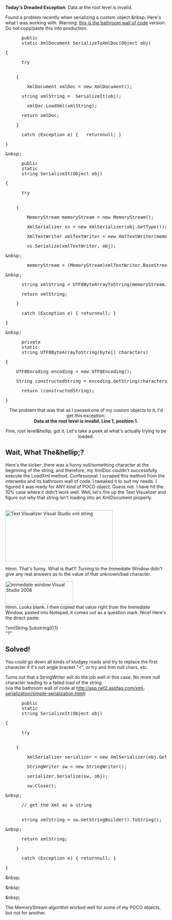 <!--{Title:"Serializing Your POCO Objects to String then to XmlDocument", PublishedOn:"2009-06-23T06:26:00", Intro:"Today's Dreaded Exception: Data at the root level is invalid.  Found a problem recently when seriali"} -->

<span>
  <p>
    <strong>Today's Dreaded Exception</strong>: Data at the root level is invalid.</p>
  <p>Found a problem recently when serializing a custom object.&amp;nbsp; Here's what I was working with. Warning: <a href="http://www.codinghorror.com/blog/archives/001268.html" target="_blank">this is the bathroom wall of code</a> version. Do not copy/paste this into production.</p>
  <div class="csharpcode">
    <pre class="alt">
      <span class="kwrd">public</span>
      <span class="kwrd">static</span> XmlDocument SerializeToXmlDoc(Object obj) </pre>
    <pre>{ </pre>
    <pre class="alt">
      <span class="kwrd">try</span>
    </pre>
    <pre>    { </pre>
    <pre class="alt">        XmlDocument xmlDoc = <span class="kwrd">new</span> XmlDocument(); </pre>
    <pre>
      <span class="kwrd">string</span> xmlString =  SerializeIt(obj);             </pre>
    <pre class="alt">        xmlDoc.LoadXml(xmlString); </pre>
    <pre>
      <span class="kwrd">return</span> xmlDoc; </pre>
    <pre class="alt">    } </pre>
    <pre>
      <span class="kwrd">catch</span> (Exception e) {   <span class="kwrd">return</span><span class="kwrd">null</span>; } </pre>
    <pre class="alt">} </pre>
    <pre>&amp;nbsp;</pre>
    <pre class="alt">
      <span class="kwrd">public</span>
      <span class="kwrd">static</span>
      <span class="kwrd">string</span> SerializeIt(Object obj) </pre>
    <pre>{ </pre>
    <pre class="alt">
      <span class="kwrd">try</span>
    </pre>
    <pre>    {     </pre>
    <pre class="alt">        MemoryStream memoryStream = <span class="kwrd">new</span> MemoryStream(); </pre>
    <pre>        XmlSerializer xs = <span class="kwrd">new</span> XmlSerializer(obj.GetType()); </pre>
    <pre class="alt">        XmlTextWriter xmlTextWriter = <span class="kwrd">new</span> XmlTextWriter(memoryStream, Encoding.UTF8); </pre>
    <pre>        xs.Serialize(xmlTextWriter, obj); </pre>
    <pre class="alt">&amp;nbsp;</pre>
    <pre>        memoryStream = (MemoryStream)xmlTextWriter.BaseStream; </pre>
    <pre class="alt">&amp;nbsp;</pre>
    <pre>
      <span class="kwrd">string</span> xmlString = UTF8ByteArrayToString(memoryStream.ToArray()); </pre>
    <pre class="alt">
      <span class="kwrd">return</span> xmlString; </pre>
    <pre>    } </pre>
    <pre class="alt">
      <span class="kwrd">catch</span> (Exception e) { <span class="kwrd">return</span><span class="kwrd">null</span>; } </pre>
    <pre>} </pre>
    <pre class="alt">&amp;nbsp;</pre>
    <pre>
      <span class="kwrd">private</span>
      <span class="kwrd">static</span>
      <span class="kwrd">string</span> UTF8ByteArrayToString(<span class="kwrd">byte</span>[] characters) </pre>
    <pre class="alt">{ </pre>
    <pre>    UTF8Encoding encoding = <span class="kwrd">new</span> UTF8Encoding(); </pre>
    <pre class="alt">    String constructedString = encoding.GetString(characters); </pre>
    <pre>
      <span class="kwrd">return</span> (constructedString); </pre>
    <pre class="alt">} </pre>
  </div>
  <p>
    <!-- .csharpcode, .csharpcode pre { 	font-size: small; 	color: black; 	font-family: consolas, "Courier New", courier, monospace; 	background-color: #ffffff; 	/*white-space: pre;*/ } .csharpcode pre { margin: 0em; } .csharpcode .rem { color: #008000; } .csharpcode .kwrd { color: #0000ff; } .csharpcode .str { color: #006080; } .csharpcode .op { color: #0000c0; } .csharpcode .preproc { color: #cc6633; } .csharpcode .asp { background-color: #ffff00; } .csharpcode .html { color: #800000; } .csharpcode .attr { color: #ff0000; } .csharpcode .alt  { 	background-color: #f4f4f4; 	width: 100%; 	margin: 0em; } .csharpcode .lnum { color: #606060; }  -->
  </p>
  <p align="center">The problem that was that as I passed one of my custom objects to it, I'd get this exception:    <br /><strong>Data at the root level is invalid. Line 1, position 1. </strong></p>
  <p align="center">Fine, root level&amp;hellip; got it. Let's take a peek at what's actually trying to be loaded.</p>
  <h2>Wait, What The&amp;hellip;?</h2>
  <p>Here's the kicker: there was a funny null/something character at the beginning of the string, and therefore, my XmlDoc couldn't successfully execute the LoadXml method. Confessional: I scraped this method from the interwebs and its bathroom wall of code. I tweaked it to suit my needs. I figured it was ready for ANY kind of POCO object. Guess not. I have hit the 10% case where it didn't work well. Well, let's fire up the Text Visualizer and figure out why that string isn't loading into an XmlDocument properly.</p>
  <p>
    <br />
    <img style="border-right-width: 0px; display: inline; border-top-width: 0px; border-bottom-width: 0px; border-left-width: 0px" title="Text Visualizer Visual Studio xml string" src="http://devtxt.com/blog/image.axd?picture=xmlString.png" border="0" alt="Text Visualizer Visual Studio xml string" width="335" height="160" />
  </p>
  <p>Hmm. That's funny. What is that?! Turning to the Immediate Window didn't give any real answers as to the value of that unknown/bad character.</p>
  <p>
    <img style="border-right-width: 0px; display: inline; border-top-width: 0px; border-bottom-width: 0px; border-left-width: 0px" title="immediate window Visual Studio 2008" src="http://devtxt.com/blog/image.axd?picture=immediate.png" border="0" alt="immediate window Visual Studio 2008" width="212" height="72" />
    <br />Hmm. Looks blank. I then copied that value right from the Immediate Window, pasted into Notepad, it comes out as a question mark. Nice! Here's the direct paste:</p>
  <p>?xmlString.Substring(0,1)    <br />"?"</p>
  <h2>Solved!</h2>
  <p>You could go down all kinds of kludgey roads and try to replace the first character if it's not angle bracket "&lt;", or try and trim null chars, etc.</p>
  <p>Turns out that a StringWriter will do the job well in this case. No more null character leading to a failed load of the string.    <br />(via the bathroom wall of code at <a href="http://asp.net2.aspfaq.com/xml-serialization/simple-serialization.html)">http://asp.net2.aspfaq.com/xml-serialization/simple-serialization.html</a>)</p>
  <div class="csharpcode">
    <pre class="alt">
      <span class="kwrd">public</span>
      <span class="kwrd">static</span>
      <span class="kwrd">string</span> SerializeIt(Object obj) </pre>
    <pre>{ </pre>
    <pre class="alt">
      <span class="kwrd">try</span>
    </pre>
    <pre>    {               </pre>
    <pre class="alt">        XmlSerializer serializer = <span class="kwrd">new</span> XmlSerializer(obj.GetType()); </pre>
    <pre>        StringWriter sw = <span class="kwrd">new</span> StringWriter(); </pre>
    <pre class="alt">        serializer.Serialize(sw, obj); </pre>
    <pre>        sw.Close(); </pre>
    <pre class="alt">&amp;nbsp;</pre>
    <pre>
      <span class="rem">// get the Xml as a string </span>
    </pre>
    <pre class="alt">
      <span class="kwrd">string</span> xmlString = sw.GetStringBuilder().ToString(); </pre>
    <pre>&amp;nbsp;</pre>
    <pre class="alt">
      <span class="kwrd">return</span> xmlString; </pre>
    <pre>    } </pre>
    <pre class="alt">
      <span class="kwrd">catch</span> (Exception e) { <span class="kwrd">return</span><span class="kwrd">null</span>; } </pre>
    <pre>}</pre>
  </div>
  <p>
    <!-- .csharpcode, .csharpcode pre { 	font-size: small; 	color: black; 	font-family: consolas, "Courier New", courier, monospace; 	background-color: #ffffff; 	/*white-space: pre;*/ } .csharpcode pre { margin: 0em; } .csharpcode .rem { color: #008000; } .csharpcode .kwrd { color: #0000ff; } .csharpcode .str { color: #006080; } .csharpcode .op { color: #0000c0; } .csharpcode .preproc { color: #cc6633; } .csharpcode .asp { background-color: #ffff00; } .csharpcode .html { color: #800000; } .csharpcode .attr { color: #ff0000; } .csharpcode .alt  { 	background-color: #f4f4f4; 	width: 100%; 	margin: 0em; } .csharpcode .lnum { color: #606060; }  -->
  </p>
  <p>&amp;nbsp;</p>
  <p>&amp;nbsp;</p>
  <p>&amp;nbsp;</p>
  <p>The MemoryStream algorithm worked well for some of my POCO objects, but not for another.</p>
</span>